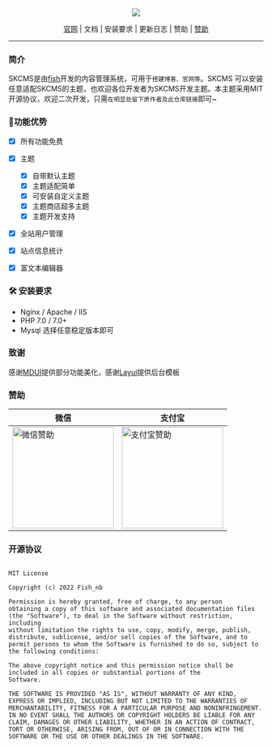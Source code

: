 <center>
<a href="https://cms.xyfish.cn">
<img src="https://cms.xyfish.cn/sk-static/img/logo.svg" />
</a>
<br>

<a href="https://cms.xyfish.cn">官网</a> | 文档 | 安装要求 | 更新日志 | 赞助 | <a href="#zanzhu">赞助<br>

</center>
<hr>




###  <a id="index">简介</a>
SKCMS是由<a href="https://github.com/FisH-2022/">fish</a>开发的内容管理系统，可用于<code>搭建博客、官网等</code>。SKCMS
可以安装任意适配SKCMS的主题，也欢迎各位开发者为SKCMS开发主题。本主题采用MIT开源协议，欢迎二次开发，只需<code>在明显处留下原作者及此仓库链接</code>即可~<br>

### 📌<a>功能优势</a>
* [x] 所有功能免费
* [x] 主题
  * [x] 自带默认主题
  * [x] 主题适配简单
  * [x] 可安装自定义主题
  * [x] 主题商店超多主题
  * [x] 主题开发支持
* [x] 全站用户管理
* [x] 站点信息统计
* [x] 富文本编辑器



### 🛠 <a id="install">安装要求</a>
- Nginx / Apache / IIS
- PHP 7.0 / 7.0+
- Mysql 选择任意稳定版本即可

### <a id="thanks">致谢</a>
感谢<a href="https://www.mdui.org">MDUI</a>提供部分功能美化，感谢<a href="https://layui.gitee.io/">Layui</a>提供后台模板

### <a id="zanzhu">赞助</a>
<table class="layui-table">
  <colgroup>
    <col width="200">
    <col width="200">
    <col>
  </colgroup>
  <thead>
    <tr>
      <th>微信</th>
      <th>支付宝</th>
    </tr> 
  </thead>
  <tbody>
    <tr>
      <td>
      <img height="200px" width="200px" src="https://cms.xyfish.cn/sk-static/github/wxpay.png" alt="微信赞助"/>
      </td>
      <td>
      <img height="200px" width="200px" src="https://cms.xyfish.cn/sk-static/github/alipay.png" alt="支付宝赞助"/>
      </td>
    </tr>
  </tbody>
</table>

### 开源协议
<code>
MIT License</code>

<code>Copyright (c) 2022 Fish_nb</code>

<code>Permission is hereby granted, free of charge, to any person obtaining a copy
of this software and associated documentation files (the "Software"), to deal
in the Software without restriction, including without limitation the rights
to use, copy, modify, merge, publish, distribute, sublicense, and/or sell
copies of the Software, and to permit persons to whom the Software is
furnished to do so, subject to the following conditions:</code>

<code>The above copyright notice and this permission notice shall be included in all
copies or substantial portions of the Software.</code>

<code>THE SOFTWARE IS PROVIDED "AS IS", WITHOUT WARRANTY OF ANY KIND, EXPRESS OR
IMPLIED, INCLUDING BUT NOT LIMITED TO THE WARRANTIES OF MERCHANTABILITY,
FITNESS FOR A PARTICULAR PURPOSE AND NONINFRINGEMENT. IN NO EVENT SHALL THE
AUTHORS OR COPYRIGHT HOLDERS BE LIABLE FOR ANY CLAIM, DAMAGES OR OTHER
LIABILITY, WHETHER IN AN ACTION OF CONTRACT, TORT OR OTHERWISE, ARISING FROM,
OUT OF OR IN CONNECTION WITH THE SOFTWARE OR THE USE OR OTHER DEALINGS IN THE
SOFTWARE.
</code>
